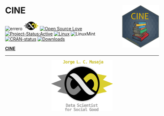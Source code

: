 
# CINE <img src="imgs/hex_emblema_CINE.png" align="right" width="120"/>

<!-- badges: start -->

![errero](https://img.shields.io/badge/R-276DC3?style=for-the-badge&logo=r&logoColor=white)
<img src="imgs/logo_infinito.png" width="50"/>
[![Open Source Love](https://badges.frapsoft.com/os/v3/open-source.svg?v=103)](https://github.com/ellerbrock/open-source-badges/)
[![Project-Status:Active](https://www.repostatus.org/badges/latest/active.svg)](https://www.repostatus.org/#active)
[![Linux](https://svgshare.com/i/Zhy.svg)](https://svgshare.com/i/Zhy.svg)
![LinuxMint](https://img.shields.io/badge/Linux_Mint-87CF3E?style=for-the2-badge&logo=linux-mint&logoColor=white)
[![CRAN-status](https://www.r-pkg.org/badges/version/CINE)](https://CRAN.R-project.org/package=CINE)
[![Downloads](https://cranlogs.r-pkg.org/badges/grand-total/CINE?color=yellow)](https://CRAN.R-project.org/package=CINE)

<!-- badges: end -->

[**CINE**](https://github.com/musajajorge/cine/) 

------------

<p align="center">
    <img src="imgs/item_infinito.png" width="40%">
</p>
